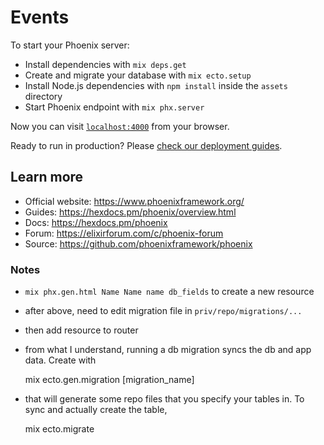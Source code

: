 # Events

To start your Phoenix server:

  * Install dependencies with `mix deps.get`
  * Create and migrate your database with `mix ecto.setup`
  * Install Node.js dependencies with `npm install` inside the `assets` directory
  * Start Phoenix endpoint with `mix phx.server`

Now you can visit [`localhost:4000`](http://localhost:4000) from your browser.

Ready to run in production? Please [check our deployment guides](https://hexdocs.pm/phoenix/deployment.html).

## Learn more

  * Official website: https://www.phoenixframework.org/
  * Guides: https://hexdocs.pm/phoenix/overview.html
  * Docs: https://hexdocs.pm/phoenix
  * Forum: https://elixirforum.com/c/phoenix-forum
  * Source: https://github.com/phoenixframework/phoenix

### Notes
  - `mix phx.gen.html Name Name name db_fields` to create a new resource
  - after above, need to edit migration file in `priv/repo/migrations/...`
  - then add resource to router
  - from what I understand, running a db migration syncs the db and app data. Create with
    
      mix ecto.gen.migration [migration_name]

  - that will generate some repo files that you specify your tables in. To sync and actually create the table,
    
      mix ecto.migrate

